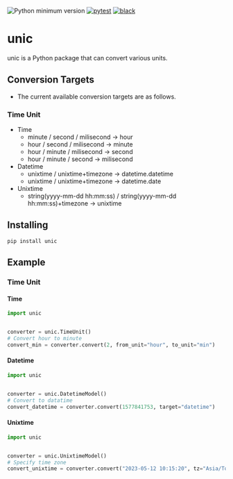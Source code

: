 ![Python minimum version](https://img.shields.io/badge/Python-3.8%2B-brightgreen)
[![pytest](https://github.com/subretu/unic/actions/workflows/pytest.yml/badge.svg)](https://github.com/subretu/unic/actions/workflows/pytest.yml)
[![black](https://github.com/subretu/unic/actions/workflows/format.yml/badge.svg)](https://github.com/subretu/unic/actions/workflows/format.yml)

# unic
unic is a Python package that can convert various units.

## Conversion Targets
- The current available conversion targets are as follows.
### Time Unit
  - Time
    - minute / second / milisecond → hour
    - hour / second / milisecond → minute
    - hour / minute / milisecond → second
    - hour / minute / second → milisecond
  - Datetime
    - unixtime / unixtime+timezone → datetime.datetime
    - unixtime / unixtime+timezone → datetime.date
  - Unixtime
    - string(yyyy-mm-dd hh:mm:ss) / string(yyyy-mm-dd hh:mm:ss)+timezone → unixtime

## Installing

  ```
  pip install unic
  ```



## Example
### Time Unit
#### Time

```python
import unic


converter = unic.TimeUnit()
# Convert hour to minute
convert_min = converter.convert(2, from_unit="hour", to_unit="min")
```

#### Datetime

```python
import unic


converter = unic.DatetimeModel()
# Convert to datatime
convert_datetime = converter.convert(1577841753, target="datetime")
```

#### Unixtime

```python
import unic


converter = unic.UnixtimeModel()
# Specify time zone
convert_unixtime = converter.convert("2023-05-12 10:15:20", tz="Asia/Tokyo")
```
